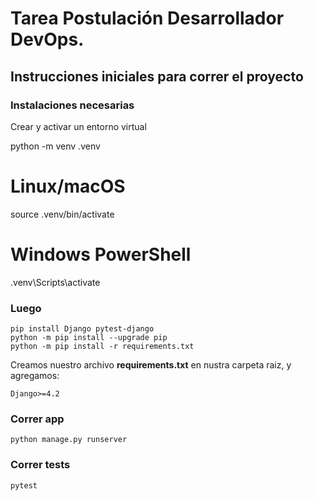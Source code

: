 # Tarea Postulación Desarrollador DevOps.

## Instrucciones iniciales para correr el proyecto

### Instalaciones necesarias

Crear y activar un entorno virtual

python -m venv .venv
# Linux/macOS
source .venv/bin/activate
# Windows PowerShell
.venv\Scripts\activate

### Luego
```
pip install Django pytest-django
python -m pip install --upgrade pip
python -m pip install -r requirements.txt
```
Creamos nuestro archivo **requirements.txt** en nustra carpeta raiz, y agregamos:
```
Django>=4.2
```
### Correr app
```
python manage.py runserver
```

### Correr tests
```
pytest
```
